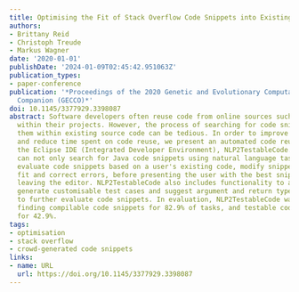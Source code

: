```yaml
---
title: Optimising the Fit of Stack Overflow Code Snippets into Existing Code
authors:
- Brittany Reid
- Christoph Treude
- Markus Wagner
date: '2020-01-01'
publishDate: '2024-01-09T02:45:42.951063Z'
publication_types:
- paper-conference
publication: '*Proceedings of the 2020 Genetic and Evolutionary Computation Conference
  Companion (GECCO)*'
doi: 10.1145/3377929.3398087
abstract: Software developers often reuse code from online sources such as Stack Overflow
  within their projects. However, the process of searching for code snippets and integrating
  them within existing source code can be tedious. In order to improve efficiency
  and reduce time spent on code reuse, we present an automated code reuse tool for
  the Eclipse IDE (Integrated Developer Environment), NLP2TestableCode. NLP2TestableCode
  can not only search for Java code snippets using natural language tasks, but also
  evaluate code snippets based on a user's existing code, modify snippets to improve
  fit and correct errors, before presenting the user with the best snippet, all without
  leaving the editor. NLP2TestableCode also includes functionality to automatically
  generate customisable test cases and suggest argument and return types, in order
  to further evaluate code snippets. In evaluation, NLP2TestableCode was capable of
  finding compilable code snippets for 82.9% of tasks, and testable code snippets
  for 42.9%.
tags:
- optimisation
- stack overflow
- crowd-generated code snippets
links:
- name: URL
  url: https://doi.org/10.1145/3377929.3398087
---
```

